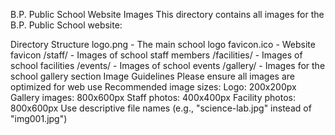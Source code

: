 B.P. Public School Website Images
This directory contains all images for the B.P. Public School website:

Directory Structure
logo.png - The main school logo
favicon.ico - Website favicon
/staff/ - Images of school staff members
/facilities/ - Images of school facilities
/events/ - Images of school events
/gallery/ - Images for the school gallery section
Image Guidelines
Please ensure all images are optimized for web use
Recommended image sizes:
Logo: 200x200px
Gallery images: 800x600px
Staff photos: 400x400px
Facility photos: 800x600px
Use descriptive file names (e.g., "science-lab.jpg" instead of "img001.jpg")

